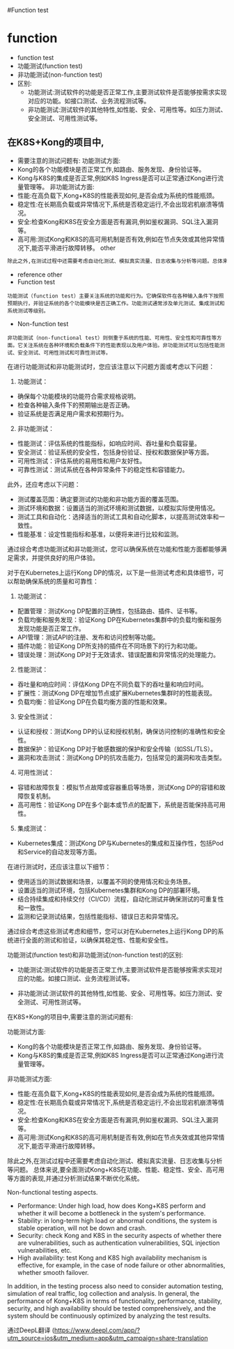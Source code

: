 #Function test
# function
- function test
- 功能测试(function test)
- 非功能测试(non-function test)
- 区别:
	- 功能测试:测试软件的功能是否正常工作,主要测试软件是否能够按需求实现对应的功能。如接口测试、业务流程测试等。
	- 非功能测试:测试软件的其他特性,如性能、安全、可用性等。如压力测试、安全测试、可用性测试等。

## 在K8S+Kong的项目中,
- 需要注意的测试问题有:
功能测试方面:
- Kong的各个功能模块是否正常工作,如路由、服务发现、身份验证等。
- Kong与K8S的集成是否正常,例如K8S Ingress是否可以正常通过Kong进行流量管理等。
非功能测试方面:
- 性能:在高负载下,Kong+K8S的性能表现如何,是否会成为系统的性能瓶颈。
- 稳定性:在长期高负载或异常情况下,系统是否稳定运行,不会出现宕机崩溃等情况。
- 安全:检查Kong和K8S在安全方面是否有漏洞,例如鉴权漏洞、SQL注入漏洞等。
- 高可用:测试Kong和K8S的高可用机制是否有效,例如在节点失效或其他异常情况下,能否平滑进行故障转移。
other 
```bash
除此之外,在测试过程中还需要考虑自动化测试、模拟真实流量、日志收集与分析等问题。总体来说,要全面测试Kong+K8S在功能、性能、稳定性、安全、高可用等方面的表现,并通过分析测试结果不断优化系统。"non-functional test"（非功能测试）是两个常见的测试类型，它们有不同的重点和目标。
```

- reference other
- Function test
```
功能测试（function test）主要关注系统的功能和行为。它确保软件在各种输入条件下按照预期执行，并验证系统的各个功能模块是否正确工作。功能测试通常涉及单元测试、集成测试和系统测试等级别。
```
- Non-function test
```
非功能测试（non-functional test）则侧重于系统的性能、可用性、安全性和可靠性等方面。它关注系统在各种环境和负载条件下的性能表现以及用户体验。非功能测试可以包括性能测试、安全测试、可用性测试和可靠性测试等。
```
在进行功能测试和非功能测试时，您应该注意以下问题方面或考虑以下问题：

1. 功能测试：
- 确保每个功能模块的功能符合需求规格说明。
- 检查各种输入条件下的预期输出是否正确。
- 验证系统是否满足用户需求和预期行为。

2. 非功能测试：
- 性能测试：评估系统的性能指标，如响应时间、吞吐量和负载容量。
- 安全测试：验证系统的安全性，包括身份验证、授权和数据保护等方面。
- 可用性测试：评估系统的易用性和用户友好性。
- 可靠性测试：测试系统在各种异常条件下的稳定性和容错能力。

此外，还应考虑以下问题：
- 测试覆盖范围：确定要测试的功能和非功能方面的覆盖范围。
- 测试环境和数据：设置适当的测试环境和测试数据，以模拟实际使用情况。
- 测试工具和自动化：选择适当的测试工具和自动化脚本，以提高测试效率和一致性。
- 性能基准：设定性能指标和基准，以便将来进行比较和监测。

通过综合考虑功能测试和非功能测试，您可以确保系统在功能和性能方面都能够满足需求，并提供良好的用户体验。

对于在Kubernetes上运行Kong DP的情况，以下是一些测试考虑和具体细节，可以帮助确保系统的质量和可靠性：

1. 功能测试：
- 配置管理：测试Kong DP配置的正确性，包括路由、插件、证书等。
- 负载均衡和服务发现：验证Kong DP在Kubernetes集群中的负载均衡和服务发现功能是否正常工作。
- API管理：测试API的注册、发布和访问控制等功能。
- 插件功能：验证Kong DP所支持的插件在不同场景下的行为和功能。
- 错误处理：测试Kong DP对于无效请求、错误配置和异常情况的处理能力。

2. 性能测试：
- 吞吐量和响应时间：评估Kong DP在不同负载下的吞吐量和响应时间。
- 扩展性：测试Kong DP在增加节点或扩展Kubernetes集群时的性能表现。
- 负载均衡：验证Kong DP在负载均衡方面的性能和效果。

3. 安全性测试：
- 认证和授权：测试Kong DP的认证和授权机制，确保访问控制的准确性和安全性。
- 数据保护：验证Kong DP对于敏感数据的保护和安全传输（如SSL/TLS）。
- 漏洞和攻击测试：测试Kong DP的抗攻击能力，包括常见的漏洞和攻击类型。

4. 可用性测试：
- 容错和故障恢复：模拟节点故障或容器重启等场景，测试Kong DP的容错和故障恢复机制。
- 高可用性：验证Kong DP在多个副本或节点的配置下，系统是否能保持高可用性。

5. 集成测试：
- Kubernetes集成：测试Kong DP与Kubernetes的集成和互操作性，包括Pod和Service的自动发现等方面。

在进行测试时，还应该注意以下细节：
- 使用适当的测试数据和场景，以覆盖不同的使用情况和业务场景。
- 设置适当的测试环境，包括Kubernetes集群和Kong DP的部署环境。
- 结合持续集成和持续交付（CI/CD）流程，自动化测试并确保测试的可重复性和一致性。
- 监测和记录测试结果，包括性能指标、错误日志和异常情况。

通过综合考虑这些测试考虑和细节，您可以对在Kubernetes上运行Kong DP的系统进行全面的测试和验证，以确保其稳定性、性能和安全性。

功能测试(function test)和非功能测试(non-function test)的区别:

- 功能测试:测试软件的功能是否正常工作,主要测试软件是否能够按需求实现对应的功能。如接口测试、业务流程测试等。

- 非功能测试:测试软件的其他特性,如性能、安全、可用性等。如压力测试、安全测试、可用性测试等。

在K8S+Kong的项目中,需要注意的测试问题有:

功能测试方面:

- Kong的各个功能模块是否正常工作,如路由、服务发现、身份验证等。
- Kong与K8S的集成是否正常,例如K8S Ingress是否可以正常通过Kong进行流量管理等。

非功能测试方面:

- 性能:在高负载下,Kong+K8S的性能表现如何,是否会成为系统的性能瓶颈。
- 稳定性:在长期高负载或异常情况下,系统是否稳定运行,不会出现宕机崩溃等情况。
- 安全:检查Kong和K8S在安全方面是否有漏洞,例如鉴权漏洞、SQL注入漏洞等。
- 高可用:测试Kong和K8S的高可用机制是否有效,例如在节点失效或其他异常情况下,能否平滑进行故障转移。

除此之外,在测试过程中还需要考虑自动化测试、模拟真实流量、日志收集与分析等问题。
总体来说,要全面测试Kong+K8S在功能、性能、稳定性、安全、高可用等方面的表现,并通过分析测试结果不断优化系统。

Non-functional testing aspects.

- Performance: Under high load, how does Kong+K8S perform and whether it will become a bottleneck in the system's performance.
- Stability: in long-term high load or abnormal conditions, the system is stable operation, will not be down and crash.
- Security: check Kong and K8S in the security aspects of whether there are vulnerabilities, such as authentication vulnerabilities, SQL injection vulnerabilities, etc.
- High availability: test Kong and K8S high availability mechanism is effective, for example, in the case of node failure or other abnormalities, whether smooth failover.

In addition, in the testing process also need to consider automation testing, simulation of real traffic, log collection and analysis. In general, the performance of Kong+K8S in terms of functionality, performance, stability, security, and high availability should be tested comprehensively, and the system should be continuously optimized by analyzing the test results.

通过DeepL翻译 (https://www.deepl.com/app/?utm_source=ios&utm_medium=app&utm_campaign=share-translation
